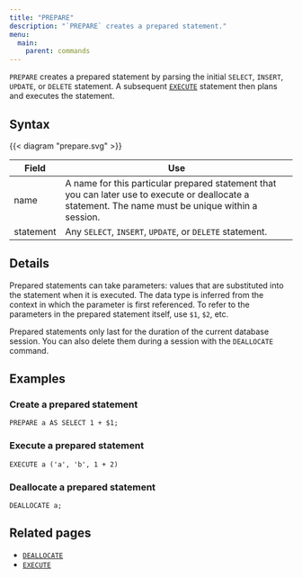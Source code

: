 ```yaml
---
title: "PREPARE"
description: "`PREPARE` creates a prepared statement."
menu:
  main:
    parent: commands
---
```


`PREPARE` creates a prepared statement by parsing the initial `SELECT`, `INSERT`, `UPDATE`, or `DELETE` statement. A subsequent [`EXECUTE`] statement then plans and executes the statement.

## Syntax

{{< diagram "prepare.svg" >}}

Field | Use
------|-----
name | A name for this particular prepared statement that you can later use to execute or deallocate a statement. The name must be unique within a session.
statement  |  Any `SELECT`, `INSERT`, `UPDATE`, or `DELETE` statement.

## Details

Prepared statements can take parameters: values that are substituted into the statement when it is executed. The data type is inferred from the context in which the parameter is first referenced. To refer to the parameters in the prepared statement itself, use `$1`, `$2`, etc.

Prepared statements only last for the duration of the current database session. You can also delete them during a session with the `DEALLOCATE` command.

## Examples

### Create a prepared statement

```mzsql
PREPARE a AS SELECT 1 + $1;
```

### Execute a prepared statement

```mzsql
EXECUTE a ('a', 'b', 1 + 2)
```

### Deallocate a prepared statement

```mzsql
DEALLOCATE a;
```

## Related pages

- [`DEALLOCATE`]
- [`EXECUTE`]

[`DEALLOCATE`]:../deallocate
[`EXECUTE`]:../execute
